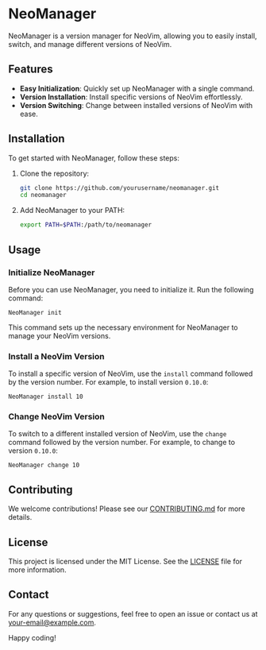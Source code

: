 # NeoManager

NeoManager is a version manager for NeoVim, allowing you to easily install, switch, and manage different versions of NeoVim.

## Features

- **Easy Initialization**: Quickly set up NeoManager with a single command.
- **Version Installation**: Install specific versions of NeoVim effortlessly.
- **Version Switching**: Change between installed versions of NeoVim with ease.

## Installation

To get started with NeoManager, follow these steps:

1. Clone the repository:
    ```sh
    git clone https://github.com/yourusername/neomanager.git
    cd neomanager
    ```

2. Add NeoManager to your PATH:
    ```sh
    export PATH=$PATH:/path/to/neomanager
    ```

## Usage

### Initialize NeoManager

Before you can use NeoManager, you need to initialize it. Run the following command:

    
    NeoManager init
    

This command sets up the necessary environment for NeoManager to manage your NeoVim versions.

### Install a NeoVim Version

To install a specific version of NeoVim, use the `install` command followed by the version number. For example, to install version `0.10.0`:

    
    NeoManager install 10
    

### Change NeoVim Version

To switch to a different installed version of NeoVim, use the `change` command followed by the version number. For example, to change to version `0.10.0`:

    
    NeoManager change 10


## Contributing

We welcome contributions! Please see our [CONTRIBUTING.md](CONTRIBUTING.md) for more details.

## License

This project is licensed under the MIT License. See the [LICENSE](LICENSE) file for more information.

## Contact

For any questions or suggestions, feel free to open an issue or contact us at [your-email@example.com](mailto:your-email@example.com).

Happy coding!
